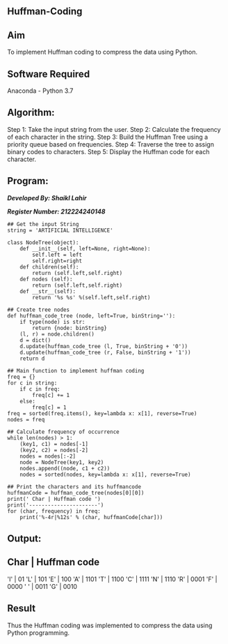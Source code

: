 ## Huffman-Coding
## Aim
To implement Huffman coding to compress the data using Python.

## Software Required
Anaconda - Python 3.7

## Algorithm:
Step 1: Take the input string from the user.
Step 2: Calculate the frequency of each character in the string.
Step 3: Build the Huffman Tree using a priority queue based on frequencies.
Step 4: Traverse the tree to assign binary codes to characters.
Step 5: Display the Huffman code for each character.

## Program:

***Developed By: Shaikl Lahir***

***Register Number: 212224240148***

```
## Get the input String
string = 'ARTIFICIAL INTELLIGENCE'

class NodeTree(object):
    def __init__(self, left=None, right=None): 
        self.left = left
        self.right=right
    def children(self):
        return (self.left,self.right)
    def nodes (self):
        return (self.left,self.right)
    def __str__(self):
        return '%s %s' %(self.left,self.right)
```
```
## Create tree nodes
def huffman_code_tree (node, left=True, binString=''):
    if type(node) is str:
        return {node: binString}
    (l, r) = node.children()
    d = dict()
    d.update(huffman_code_tree (l, True, binString + '0'))
    d.update(huffman_code_tree (r, False, binString + '1'))
    return d
```
```
## Main function to implement huffman coding
freq = {}
for c in string:
    if c in freq:
        freq[c] += 1
    else:
        freq[c] = 1
freq = sorted(freq.items(), key=lambda x: x[1], reverse=True)
nodes = freq
```
```
## Calculate frequency of occurrence
while len(nodes) > 1:
    (key1, c1) = nodes[-1]
    (key2, c2) = nodes[-2]
    nodes = nodes[:-2]
    node = NodeTree(key1, key2)
    nodes.append((node, c1 + c2))
    nodes = sorted(nodes, key=lambda x: x[1], reverse=True)
```
```
## Print the characters and its huffmancode
huffmanCode = huffman_code_tree(nodes[0][0])
print(' Char | Huffman code ') 
print('----------------------')
for (char, frequency) in freq:
    print('%-4r|%12s' % (char, huffmanCode[char]))
   ``` 
## Output:


 Char | Huffman code 
----------------------
'I'  |          01
'L'  |         101
'E'  |         100
'A'  |        1101
'T'  |        1100
'C'  |        1111
'N'  |        1110
'R'  |        0001
'F'  |        0000
' '  |        0011
'G'  |        0010
## Result
Thus the Huffman coding was implemented to compress the data using Python programming.
